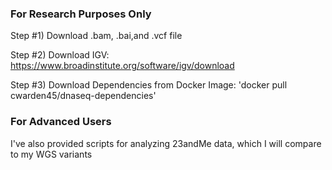 ### For Research Purposes Only ###

Step #1) Download .bam, .bai,and .vcf file

Step #2) Download IGV: https://www.broadinstitute.org/software/igv/download

Step #3) Download Dependencies from Docker Image: 'docker pull cwarden45/dnaseq-dependencies'


### For Advanced Users ###

I've also provided scripts for analyzing 23andMe data, which I will compare to my WGS variants
